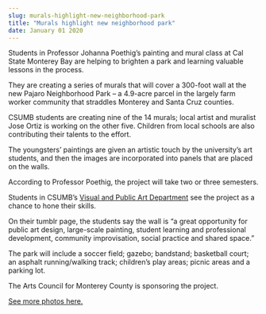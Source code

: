 ```yaml
---
slug: murals-highlight-new-neighborhood-park
title: "Murals highlight new neighborhood park"
date: January 01 2020
---
```


 
<p>
  Students in Professor Johanna Poethig’s painting and mural class at Cal State
  Monterey Bay are helping to brighten a park and learning valuable lessons in
  the process.
</p>
<p>
  They are creating a series of murals that will cover a 300-foot wall at the
  new Pajaro Neighborhood Park – a 4.9-acre parcel in the largely farm worker
  community that straddles Monterey and Santa Cruz counties.
</p>
<p>
  CSUMB students are creating nine of the 14 murals; local artist and muralist
  Jose Ortiz is working on the other five. Children from local schools are also
  contributing their talents to the effort.
</p>
<p>
  The youngsters’ paintings are given an artistic touch by the university’s art
  students, and then the images are incorporated into panels that are placed on
  the walls.
</p>
<p>
  According to Professor Poethig, the project will take two or three semesters.
</p>
<p>
  Students in CSUMB’s
  <a href="https://vpa.csumb.edu">Visual and Public Art Department</a> see the
  project as a chance to hone their skills.
</p>
<p>
  On their tumblr page, the students say the wall is “a great opportunity for
  public art design, large-scale painting, student learning and professional
  development, community improvisation, social practice and shared space.”
</p>
<p>
  The park will include a soccer field; gazebo; bandstand; basketball court; an
  asphalt running/walking track; children’s play areas; picnic areas and a
  parking lot.
</p>
<p>The Arts Council for Monterey County is sponsoring the project.</p>
<p>
  <a href="https://news.csumb.edu/gallery/murals-highlight-pajaro-park"
    >See more photos here.</a
  >
</p>
 
